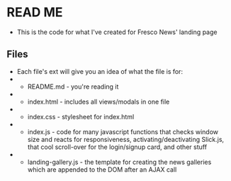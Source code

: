 # READ ME

* This is the code for what I've created for Fresco News' landing page

## Files
* Each file's ext will give you an idea of what the file is for:
* * README.md - you're reading it
* * index.html - includes all views/modals in one file
* * index.css - stylesheet for index.html
* * index.js - code for many javascript functions that checks window size and reacts for responsiveness, activating/deactivating Slick.js, that cool scroll-over for the login/signup card, and other stuff
* * landing-gallery.js - the template for creating the news galleries which are appended to the DOM after an AJAX call